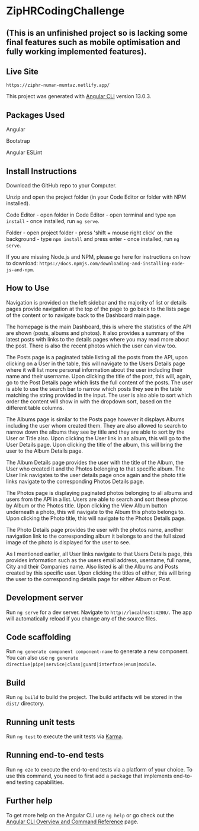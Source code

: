 # ZipHRCodingChallenge


## (This is an unfinished project so is lacking some final features such as mobile optimisation and fully working implemented features).

## Live Site

`https://ziphr-numan-mumtaz.netlify.app/`

This project was generated with [Angular CLI](https://github.com/angular/angular-cli) version 13.0.3.

## Packages Used

Angular

Bootstrap

Angular ESLint

## Install Instructions

Download the GitHub repo to your Computer.

Unzip and open the project folder (in your Code Editor or folder with NPM installed).

Code Editor - open folder in Code Editor - open terminal and type `npm install` - once installed, run `ng serve`.

Folder - open project folder - press 'shift + mouse right click' on the background - type `npm install` and press enter - once installed, run `ng serve`.

If you are missing Node.js and NPM, please go here for instructions on how to download: `https://docs.npmjs.com/downloading-and-installing-node-js-and-npm`.

## How to Use

Navigation is provided on the left sidebar and the majority of list or details pages provide navigation at the top of the page to go back to the lists page of the content or to navigate back to the Dashboard main page.

The homepage is the main Dashboard, this is where the statistics of the API are shown (posts, albums and photos). It also provides a summary of the latest posts with links to
the details pages where you may read more about the post. There is also the recent photos which the user can view too.

The Posts page is a paginated table listing all the posts from the API, upon clicking on a User in the table, this will navigate to the Users Details page where it will list
more personal information about the user including their name and their username. Upon clicking the title of the post, this will, again, go to the Post Details page which lists
the full content of the posts. The user is able to use the search bar to narrow which posts they see in the table matching the string provided in the input. The user is also able
to sort which order the content will show in with the dropdown sort, based on the different table columns.

The Albums page is similar to the Posts page however it displays Albums including the user whom created them. They are also allowed to search to narrow down the albums they see
by title and they are able to sort by the User or Title also. Upon clicking the User link in an album, this will go to the User Details page. Upon clicking the title of the album,
this will bring the user to the Album Details page.

The Album Details page provides the user with the title of the Album, the User who created it and the Photos belonging to that specific album. The User link navigates to the
user details page once again and the photo title links navigate to the corresponding Photos Details page.

The Photos page is displaying paginated photos belonging to all albums and users from the API in a list. Users are able to search and sort these photos by Album or the Photos title.
Upon clicking the View Album button underneath a photo, this will navigate to the Album this photo belongs to. Upon clicking the Photo title, this will navigate to the Photos Details
page.

The Photo Details page provides the user with the photos name, another navigation link to the corresponding album it belongs to and the full sized image of the photo is displayed for
the user to see.

As I mentioned earlier, all User links navigate to that Users Details page, this provides information such as the users email address, username, full name, City and their Companies name.
Also listed is all the Albums and Posts created by this specific user. Upon clicking the titles of either, this will bring the user to the corresponding details page for either Album or Post.

## Development server

Run `ng serve` for a dev server. Navigate to `http://localhost:4200/`. The app will automatically reload if you change any of the source files.

## Code scaffolding

Run `ng generate component component-name` to generate a new component. You can also use `ng generate directive|pipe|service|class|guard|interface|enum|module`.

## Build

Run `ng build` to build the project. The build artifacts will be stored in the `dist/` directory.

## Running unit tests

Run `ng test` to execute the unit tests via [Karma](https://karma-runner.github.io).

## Running end-to-end tests

Run `ng e2e` to execute the end-to-end tests via a platform of your choice. To use this command, you need to first add a package that implements end-to-end testing capabilities.

## Further help

To get more help on the Angular CLI use `ng help` or go check out the [Angular CLI Overview and Command Reference](https://angular.io/cli) page.
